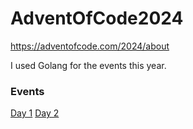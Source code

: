 # AdventOfCode2024

https://adventofcode.com/2024/about

I used Golang for the events this year.

### Events

[Day 1](https://adventofcode.com/2024/day/1)
[Day 2](https://adventofcode.com/2024/day/2)
